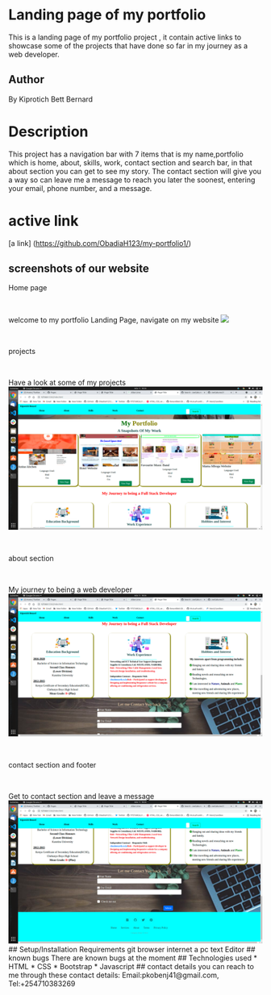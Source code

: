 # Landing page of my portfolio
This is a landing page of my portfolio project , it contain active links to showcase some of the projects that have done so far in my journey as a web developer.
## Author
By Kiprotich Bett Bernard
# Description
This project has a navigation bar with 7 items that is my name,portfolio which is home, about, skills, work, contact section and search bar, in that about section you can get to see my story.
The contact section will give you a  way so can leave me a message to reach you later the soonest, entering your email, phone number, and a message.
# active link
[a link] (https://github.com/ObadiaH123/my-portfolio1/)
## screenshots of our website
Home page
<p>&nbsp;</p>
welcome to my portfolio Landing Page, navigate on my website
<image src= "assets/images/landing page.png">
<p>&nbsp;</p>
projects
<p>&nbsp;</p>
Have a look at some of my projects
<img src="assets/images/projects.png" alt="projects">
<p>&nbsp;</p>
about section
<p>&nbsp;</p>
My journey to being a web developer
<img src="assets/images/my journey.png" alt="about">
<p>&nbsp;</p>
contact section and footer
<p>&nbsp;</p>
Get to contact section and leave a message
<img src="assets/images/contacts.png" alt="contact page">
## Setup/Installation Requirements
git
browser
internet
a pc
text Editor
## known bugs
There are known bugs at the moment
## Technologies used
* HTML
* CSS
* Bootstrap
* Javascript
## contact details
you can reach to me through these contact details: Email:pkobenj41@gmail.com, Tel:+254710383269